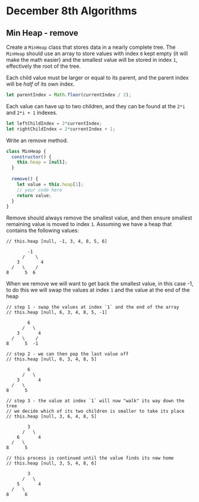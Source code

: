# December 8th Algorithms

## Min Heap - remove

Create a `MinHeap` class that stores data in a nearly complete tree. The `MinHeap` should use an array to store values with index `0` kept empty (it will make the math easier) and the smallest value will be stored in index `1`, effectively the root of the tree.

Each child value must be larger or equal to its parent, and the parent index will be *half* of its own index. 

```js
let parentIndex = Math.floor(currentIndex / 2);
```

Each value can have up to two children, and they can be found at the `2*i` and `2*i + 1` indexes.

```js
let leftChildIndex = 2*currentIndex;
let rightChildIndex = 2*currentIndex + 1;
```

Write an remove method.

```js
class MinHeap {
  constructor() {
    this.heap = [null];
  }
  
  remove() {
    let value = this.heap[1];
    // your code here
    return value;
  }
}
```

Remove should always remove the smallest value, and then ensure  smallest remaining value is moved to index `1`. Assuming we have a heap that contains the following values:

```
// this.heap [null, -1, 3, 4, 8, 5, 6] 

        -1
      /    \
    3        4
  /   \    / 
8      5  6
```

When we remove we will want to get back the smallest value, in this case -1, to do this we will swap the values at index `1` and the value at the end of the heap

```
// step 1 - swap the values at index `1` and the end of the array 
// this.heap [null, 6, 3, 4, 8, 5, -1] 

        6
      /   \
    3       4
  /   \    / 
8      5  -1

// step 2 - we can then pop the last value off
// this.heap [null, 6, 3, 4, 8, 5] 

        6
      /   \
    3       4
  /   \    
8      5  

// step 3 - the value at index `1` will now "walk" its way down the tree
// we decide which of its two children is smaller to take its place
// this.heap [null, 3, 6, 4, 8, 5] 

        3
      /   \
    6       4
  /   \    
8      5  

// this process is continued until the value finds its new home
// this.heap [null, 3, 5, 4, 8, 6] 

        3
      /   \
    5       4
  /   \    
8      6 
```


